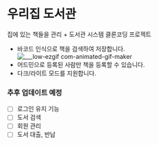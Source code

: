 # 우리집 도서관
집에 있는 책들을 관리 + 도서관 시스템 클론코딩 프로젝트

- 바코드 인식으로 책을 검색하여 저장합니다.
  ![___low-ezgif com-animated-gif-maker](https://github.com/kimdoyeonn/my-library/assets/53068706/8ae9a534-0421-4c6f-b65c-9b1bb20dc049)
- 어드민으로 등록된 사람만 책을 등록할 수 있습니다.
- 다크/라이트 모드를 지원합니다.


### 추후 업데이트 예정
- [ ] 로그인 유지 기능
- [ ] 도서 검색
- [ ] 회원 관리
- [ ] 도서 대출, 반납
